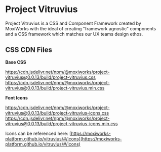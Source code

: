 # Project Vitruvius

Project Vitruvius is a CSS and Component Framework created by MoxiWorks with the ideal of creating "framework agnostic" components and a CSS framework which matches our UX teams design ethos.

## CSS CDN Files

**Base CSS**

https://cdn.jsdelivr.net/npm/@moxiworks/project-vitruvius@0.0.13/build/project-vitruvius.css
https://cdn.jsdelivr.net/npm/@moxiworks/project-vitruvius@0.0.13/build/project-vitruvius.min.css

**Font Icons**

https://cdn.jsdelivr.net/npm/@moxiworks/project-vitruvius@0.0.13/build/project-vitruvius-icons.css
https://cdn.jsdelivr.net/npm/@moxiworks/project-vitruvius@0.0.13/build/project-vitruvius-icons.min.css

Icons can be referenced here: [https://moxiworks-platform.github.io/vitruvius/#/icons](https://moxiworks-platform.github.io/vitruvius/#/icons)